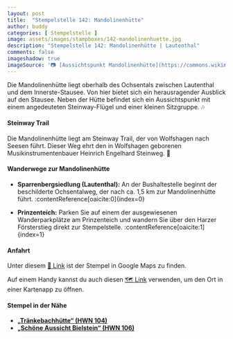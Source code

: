 ```yaml
---
layout: post
title:  "Stempelstelle 142: Mandolinenhütte"
author: buddy
categories: [ Stempelstelle ]
image: assets/images/stampboxes/142-mandolinenhuette.jpg
description: "Stempelstelle 142: Mandolinenhütte | Lautenthal"
comments: false
imageshadow: true
imageSource: '📷 [Aussichtspunkt Mandolinenhütte](https://commons.wikimedia.org/wiki/File:Aussichtspunkt_Mandolinenh%C3%BCtte.jpg) von <a href="//commons.wikimedia.org/wiki/User:B.Thomas95" title="User:B.Thomas95">Thomas Binder</a> unter Lizenz [CC BY-SA 4.0](https://creativecommons.org/licenses/by-sa/4.0)'
---
```


Die Mandolinenhütte liegt oberhalb des Ochsentals zwischen Lautenthal und dem Innerste-Stausee. Von hier bietet sich ein herausragender Ausblick auf den Stausee. Neben der Hütte befindet sich ein Aussichtspunkt mit einem angedeuteten Steinway-Flügel und einer kleinen Sitzgruppe. 🎶

#### Steinway Trail

Die Mandolinenhütte liegt am Steinway Trail, der von Wolfshagen nach Seesen führt. Dieser Weg ehrt den in Wolfshagen geborenen Musikinstrumentenbauer Heinrich Engelhard Steinweg. 🎹

#### Wanderwege zur Mandolinenhütte

- **Sparrenbergsiedlung (Lautenthal):** An der Bushaltestelle beginnt der beschilderte Ochsentalweg, der nach ca. 1,5 km zur Mandolinenhütte führt. :contentReference[oaicite:0]{index=0}

- **Prinzenteich:** Parken Sie auf einem der ausgewiesenen Wanderparkplätze am Prinzenteich und wandern Sie über den Harzer Försterstieg direkt zur Stempelstelle. :contentReference[oaicite:1]{index=1}

#### Anfahrt

Unter diesem [📍 Link](https://www.google.com/maps/dir/?api=1&origin=&destination=51.89504%2C%2010.27904) ist der Stempel in Google Maps zu finden.

<div class="android-only">
  Auf einem Handy kannst du auch diesen 
  <a href="geo:51.89504,10.27904">🗺️ Link</a> 
  verwenden, um den Ort in einer Kartenapp zu öffnen.
  <p></p>
</div>

#### Stempel in der Nähe

- [**„Tränkebachhütte“ (HWN 104)**](/stempelstelle-104-traenkebachhuette)
- [**„Schöne Aussicht Bielstein“ (HWN 106)**](/stempelstelle-106-schoene-aussicht-bielstein)
